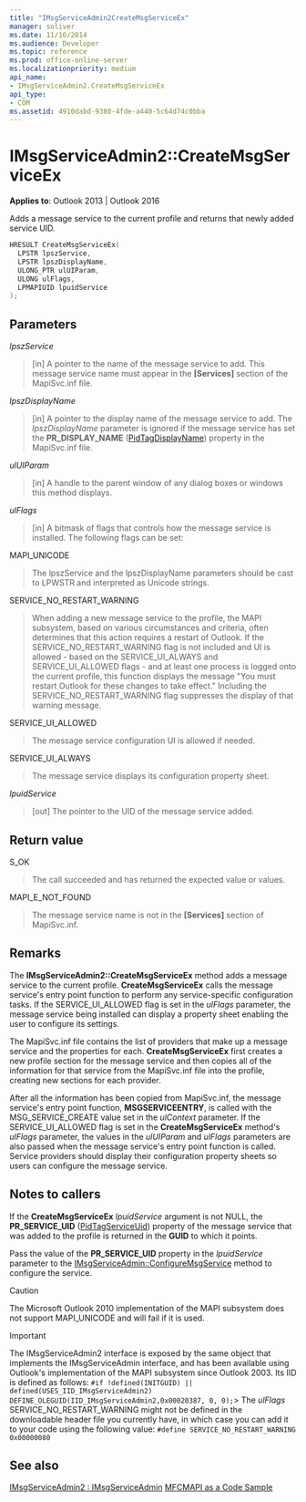 ```yaml
---
title: "IMsgServiceAdmin2CreateMsgServiceEx" 
manager: soliver
ms.date: 11/16/2014
ms.audience: Developer
ms.topic: reference
ms.prod: office-online-server
ms.localizationpriority: medium
api_name:
- IMsgServiceAdmin2.CreateMsgServiceEx
api_type:
- COM
ms.assetid: 4910dabd-9380-4fde-a440-5c64d74c0bba
---
```


# IMsgServiceAdmin2::CreateMsgServiceEx

**Applies to**: Outlook 2013 | Outlook 2016
  
Adds a message service to the current profile and returns that newly added service UID.
  
```cpp
HRESULT CreateMsgServiceEx(
  LPSTR lpszService,
  LPSTR lpszDisplayName,
  ULONG_PTR ulUIParam,
  ULONG ulFlags, 
  LPMAPIUID lpuidService
);
```

## Parameters

 _lpszService_

> [in] A pointer to the name of the message service to add. This message service name must appear in the **[Services]** section of the MapiSvc.inf file.

 _lpszDisplayName_

> [in] A pointer to the display name of the message service to add. The _lpszDisplayName_ parameter is ignored if the message service has set the **PR_DISPLAY_NAME** ([PidTagDisplayName](pidtagdisplayname-canonical-property.md)) property in the MapiSvc.inf file.

 _ulUIParam_

> [in] A handle to the parent window of any dialog boxes or windows this method displays.

 _ulFlags_

> [in] A bitmask of flags that controls how the message service is installed. The following flags can be set:

MAPI_UNICODE

> The lpszService and the lpszDisplayName parameters should be cast to LPWSTR and interpreted as Unicode strings.

SERVICE_NO_RESTART_WARNING

> When adding a new message service to the profile, the MAPI subsystem, based on various circumstances and criteria, often determines that this action requires a restart of Outlook. If the SERVICE_NO_RESTART_WARNING flag is not included and UI is allowed - based on the SERVICE_UI_ALWAYS and SERVICE_UI_ALLOWED flags - and at least one process is logged onto the current profile, this function displays the message "You must restart Outlook for these changes to take effect." Including the SERVICE_NO_RESTART_WARNING flag suppresses the display of that warning message.

SERVICE_UI_ALLOWED

> The message service configuration UI is allowed if needed.

SERVICE_UI_ALWAYS

> The message service displays its configuration property sheet.

 _lpuidService_

> [out] The pointer to the UID of the message service added.

## Return value

S_OK

> The call succeeded and has returned the expected value or values.

MAPI_E_NOT_FOUND

> The message service name is not in the **[Services]** section of MapiSvc.inf.

## Remarks

The **IMsgServiceAdmin2::CreateMsgServiceEx** method adds a message service to the current profile. **CreateMsgServiceEx** calls the message service's entry point function to perform any service-specific configuration tasks. If the SERVICE_UI_ALLOWED flag is set in the _ulFlags_ parameter, the message service being installed can display a property sheet enabling the user to configure its settings.

The MapiSvc.inf file contains the list of providers that make up a message service and the properties for each. **CreateMsgServiceEx** first creates a new profile section for the message service and then copies all of the information for that service from the MapiSvc.inf file into the profile, creating new sections for each provider.

After all the information has been copied from MapiSvc.inf, the message service's entry point function, **MSGSERVICEENTRY**, is called with the MSG_SERVICE_CREATE value set in the _ulContext_ parameter. If the SERVICE_UI_ALLOWED flag is set in the **CreateMsgServiceEx** method's _ulFlags_ parameter, the values in the _ulUIParam_ and _ulFlags_ parameters are also passed when the message service's entry point function is called. Service providers should display their configuration property sheets so users can configure the message service.

## Notes to callers

If the **CreateMsgServiceEx** _lpuidService_ argument is not NULL, the **PR_SERVICE_UID** ([PidTagServiceUid](pidtagserviceuid-canonical-property.md)) property of the message service that was added to the profile is returned in the **GUID** to which it points.

Pass the value of the **PR_SERVICE_UID** property in the _lpuidService_ parameter to the [IMsgServiceAdmin::ConfigureMsgService](imsgserviceadmin-configuremsgservice.md) method to configure the service.

> [!CAUTION]
> The Microsoft Outlook 2010 implementation of the MAPI subsystem does not support MAPI_UNICODE and will fail if it is used.

> [!IMPORTANT]
> The IMsgServiceAdmin2 interface is exposed by the same object that implements the IMsgServiceAdmin interface, and has been available using Outlook's implementation of the MAPI subsystem since Outlook 2003. Its IID is defined as follows:
> `#if !defined(INITGUID) || defined(USES_IID_IMsgServiceAdmin2)`
> `DEFINE_OLEGUID(IID_IMsgServiceAdmin2,0x00020387, 0, 0);`> The _ulFlags_ SERVICE_NO_RESTART_WARNING might not be defined in the downloadable header file you currently have, in which case you can add it to your code using the following value: 
> `#define SERVICE_NO_RESTART_WARNING 0x00000080`
  
## See also

[IMsgServiceAdmin2 : IMsgServiceAdmin](imsgserviceadmin2imsgserviceadmin.md)
[MFCMAPI as a Code Sample](mfcmapi-as-a-code-sample.md)
